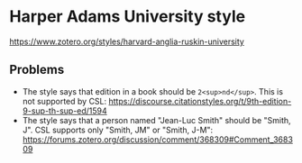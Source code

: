 # Harper Adams University style

https://www.zotero.org/styles/harvard-anglia-ruskin-university

## Problems

* The style says that edition in a book should be `2<sup>nd</sup>`. This is not supported by CSL: https://discourse.citationstyles.org/t/9th-edition-9-sup-th-sup-ed/1594
* The style says that a person named "Jean-Luc Smith" should be "Smith, J". CSL supports only "Smith, JM" or "Smith, J-M": https://forums.zotero.org/discussion/comment/368309#Comment_368309

